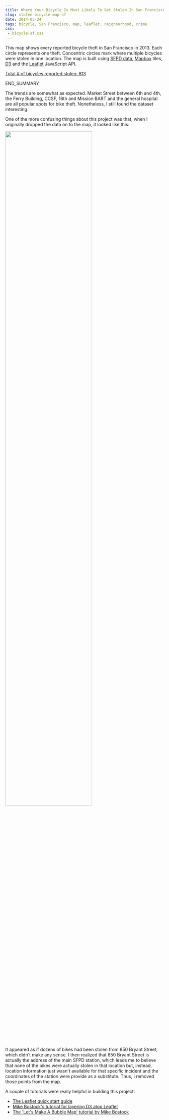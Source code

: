```yaml
---
title: Where Your Bicycle Is Most Likely To Get Stolen In San Francisco
slug: stolen-bicycle-map-sf
date: 2014-05-24
tags: bicycle, San Francisco, map, leaflet, neighborhood, crime
css: 
 - bicycle-sf.css
---
```

This map shows every reported bicycle theft in San Francisco in 2013. Each circle represents one theft. Concentric circles mark where multiple bicycles were stolen in one location. The map is built using <a href="https://data.sfgov.org/Public-Safety/SFPD-Incidents-2013/n4e2-etve">SFPD data</a>, <a href="http://mapbox.com">Mapbox</a> tiles, <a href="d3js.org">D3</a> and the <a href="http://leafletjs.com">Leaflet</a> JavaScript API.

<span style="text-decoration: underline;">Total # of bicycles reported stolen: 813</span>

<div class="mapWrap">
	<div class="canvas" id="sfBicycleTheft"></div>
</div>
END_SUMMARY

The trends are somewhat as expected. Market Street between 6th and 4th, the Ferry Building, CCSF, 16th and Mission BART and the general hospital are all popular spots for bike theft. Nonetheless, I still found the dataset interesting.

One of the more confusing things about this project was that, when I originally dropped the data on to the map, it looked like this:

<div class="imgWrap"><img src="http://lukeallanwhyte.com/images/bike-theft-orig.png" width="74%" height="auto"/></div>

It appeared as if dozens of bikes had been stolen from 850 Bryant Street, which didn't make any sense. I then realized that 850 Bryant Street is actually the address of the main SFPD station, which leads me to believe that none of the bikes were actually stolen in that location but, instead, location information just wasn't available for that specific incident and the coordinates of the station were provide as a substitute. Thus, I removed those points from the map.

A couple of tutorials were really helpful in building this project: 
<ul>
	<li><a href="http://leafletjs.com/examples/quick-start.html">The Leaflet quick start guide</a></li>
	<li><a href="http://bost.ocks.org/mike/leaflet/">Mike Bostock's tutorial for layering D3 atop Leaflet</a></li>
	<li><a href="http://bost.ocks.org/mike/bubble-map/">The 'Let's Make A Bubble Map' tutorial by Mike Bostock</a></li>
</ul>

